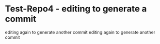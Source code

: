 # Test-Repo4 - editing to generate a commit
editing again to generate another commit
editing again to generate another commit
